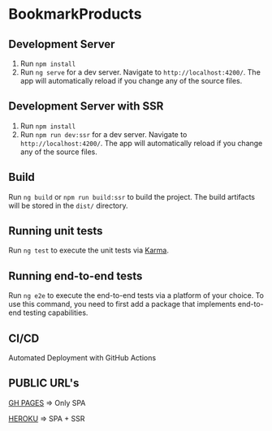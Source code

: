 # BookmarkProducts

## Development Server

1. Run `npm install`
2. Run `ng serve` for a dev server. Navigate to `http://localhost:4200/`. The app will automatically reload if you change any of the source files.

## Development Server with SSR

1. Run `npm install`
2. Run `npm run dev:ssr` for a dev server. Navigate to `http://localhost:4200/`. The app will automatically reload if you change any of the source files.
## Build

Run `ng build` or `npm run build:ssr` to build the project. The build artifacts will be stored in the `dist/` directory.

## Running unit tests

Run `ng test` to execute the unit tests via [Karma](https://karma-runner.github.io).

## Running end-to-end tests

Run `ng e2e` to execute the end-to-end tests via a platform of your choice. To use this command, you need to first add a package that implements end-to-end testing capabilities.

## CI/CD

Automated Deployment with GitHub Actions

## PUBLIC URL's

[GH PAGES](https://vinimarcili.github.io/bookmark-products/) => Only SPA

[HEROKU](https://vinimarcili.github.io/bookmark-products/) => SPA + SSR